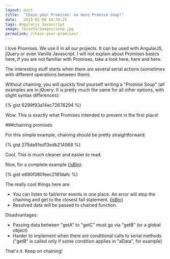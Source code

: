 ```yaml
---
layout: post
title:  "Chain your Promises: no more Promise soup!"
date:   2015-02-08 14:34:25
tags: Angularjs Javascript
image: /assets/images/soup.jpg
permalink: /chain-your-promises/
---
```

I love Promises. We use it in all our projects. It can be used with AngularJS, jQuery or even Vanilla Javascript. I will not explain about Promises basics here, if you are not familiar with Promises, take a look here, here and here.

The interesting stuff starts when there are several serial actions (sometimes with different operations between them).

Without chaining, you will quickly find yourself writing a "Promise Soup" (all examples are in jQuery. It is pretty much the same for all other options, with slight syntax differences):

{% gist 6299f93a14ec72676294 %}

Wow. This is exactly what Promises intended to prevent in the first place!

###chaining promises

For this simple example, chaining should be pretty straightforward:

{% gist 275da91ed13edb214068 %}

Cool. This is much cleaner and easier to read.

Now, for a complete example ([jsBin]('http://jsbin.com/bupice/4/edit?js,console')):

{% gist e890f080feec2161dafc %}

<p></p>
The really cool things here are:

* You can listen to fail/error events in one place. An error will stop the chaining and get to the closest fail statement. ([jsBin]('http://jsbin.com/bupice/5/edit?js,console'))
* Resolved data will be passed to chained function.

Disadvantages:

* Passing data between "getA" to "getC" must go via "getB" (or a global object)
* Harder to implement when there are conditional calls to serial methods ("getB" is called only if some condition applies in "aData", for example)

That's it. Keep on chaining! 

[jekyll]:      http://jekyllrb.com
[jekyll-gh]:   https://github.com/jekyll/jekyll
[jekyll-help]: https://github.com/jekyll/jekyll-help
